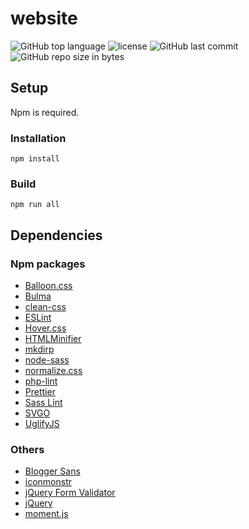 # website
![GitHub top language](https://img.shields.io/github/languages/top/schdav/website.svg)
![license](https://img.shields.io/github/license/schdav/website.svg)
![GitHub last commit](https://img.shields.io/github/last-commit/schdav/website.svg)
![GitHub repo size in bytes](https://img.shields.io/github/repo-size/schdav/website.svg)
## Setup
Npm is required.
### Installation
`npm install`
### Build
`npm run all`
## Dependencies
### Npm packages
* [Balloon.css](https://github.com/kazzkiq/balloon.css)
* [Bulma](https://github.com/jgthms/bulma/)
* [clean-css](https://github.com/jakubpawlowicz/clean-css-cli)
* [ESLint](https://github.com/eslint/eslint)
* [Hover.css](https://github.com/IanLunn/Hover/)
* [HTMLMinifier](https://github.com/kangax/html-minifier)
* [mkdirp](https://github.com/substack/node-mkdirp)
* [node-sass](https://github.com/sass/node-sass)
* [normalize.css](https://github.com/necolas/normalize.css)
* [php-lint](https://github.com/wayneashleyberry/phplint)
* [Prettier](https://github.com/prettier/prettier)
* [Sass Lint](https://github.com/sasstools/sass-lint)
* [SVGO](https://github.com/svg/svgo)
* [UglifyJS](https://github.com/mishoo/UglifyJS2)
### Others
* [Blogger Sans](https://firstsiteguide.com/)
* [iconmonstr](https://iconmonstr.com/)
* [jQuery Form Validator](http://www.formvalidator.net/)
* [jQuery](https://jquery.com/)
* [moment.js](https://momentjs.com/)
